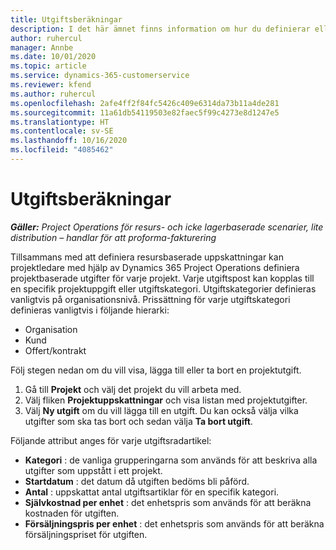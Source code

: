 ```yaml
---
title: Utgiftsberäkningar
description: I det här ämnet finns information om hur du definierar eller uppskattar projektbaserade utgifter.
author: ruhercul
manager: Annbe
ms.date: 10/01/2020
ms.topic: article
ms.service: dynamics-365-customerservice
ms.reviewer: kfend
ms.author: ruhercul
ms.openlocfilehash: 2afe4ff2f84fc5426c409e6314da73b11a4de281
ms.sourcegitcommit: 11a61db54119503e82faec5f99c4273e8d1247e5
ms.translationtype: HT
ms.contentlocale: sv-SE
ms.lasthandoff: 10/16/2020
ms.locfileid: "4085462"
---
```

# <a name="expense-estimates"></a>Utgiftsberäkningar
_**Gäller:** Project Operations för resurs- och icke lagerbaserade scenarier, lite distribution – handlar för att proforma-fakturering_

Tillsammans med att definiera resursbaserade uppskattningar kan projektledare med hjälp av Dynamics 365 Project Operations definiera projektbaserade utgifter för varje projekt. Varje utgiftspost kan kopplas till en specifik projektuppgift eller utgiftskategori. Utgiftskategorier definieras vanligtvis på organisationsnivå. Prissättning för varje utgiftskategori definieras vanligtvis i följande hierarki:

- Organisation
- Kund
- Offert/kontrakt

Följ stegen nedan om du vill visa, lägga till eller ta bort en projektutgift.

1. Gå till **Projekt** och välj det projekt du vill arbeta med.
2. Välj fliken **Projektuppskattningar** och visa listan med projektutgifter.
3. Välj **Ny utgift** om du vill lägga till en utgift. Du kan också välja vilka utgifter som ska tas bort och sedan välja **Ta bort utgift**.

Följande attribut anges för varje utgiftsradartikel:

- **Kategori** : de vanliga grupperingarna som används för att beskriva alla utgifter som uppstått i ett projekt.
- **Startdatum** : det datum då utgiften bedöms bli påförd.
- **Antal** : uppskattat antal utgiftsartiklar för en specifik kategori.
- **Självkostnad per enhet** : det enhetspris som används för att beräkna kostnaden för utgiften.
- **Försäljningspris per enhet** : det enhetspris som används för att beräkna försäljningspriset för utgiften.

